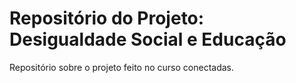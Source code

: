 # Repositório do Projeto: Desigualdade Social e Educação
Repositório sobre o projeto feito no curso conectadas.
